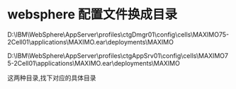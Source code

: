 # websphere 配置文件换成目录

D:\IBM\WebSphere\AppServer\profiles\ctgDmgr01\config\cells\MAXIMO75-2Cell01\applications\MAXIMO.ear\deployments\MAXIMO

D:\IBM\WebSphere\AppServer\profiles\ctgAppSrv01\config\cells\MAXIMO75-2Cell01\applications\MAXIMO.ear\deployments\MAXIMO

这两种目录,找下对应的具体目录
